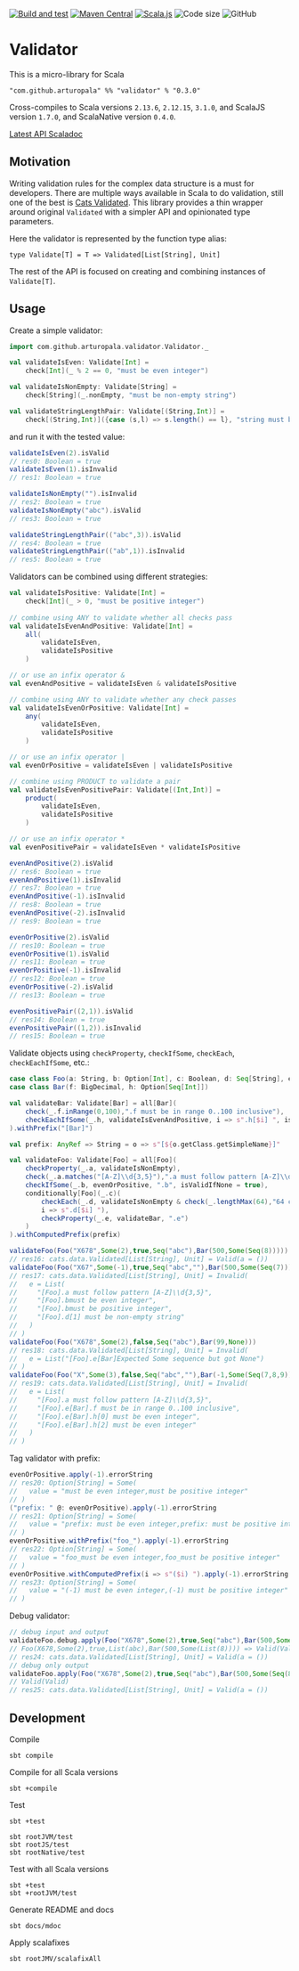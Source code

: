 [![Build and test](https://github.com/arturopala/validator/actions/workflows/build.yml/badge.svg)](https://github.com/arturopala/validator/actions/workflows/build.yml)
[![Maven Central](https://img.shields.io/maven-central/v/com.github.arturopala/validator_2.13.svg?label=Maven%20Central)](https://search.maven.org/search?q=g:%22com.github.arturopala%22%20AND%20a:%22validator_2.13%22)
[![Scala.js](https://www.scala-js.org/assets/badges/scalajs-1.7.0.svg)](https://www.scala-js.org)
![Code size](https://img.shields.io/github/languages/code-size/arturopala/validator)
![GitHub](https://img.shields.io/github/license/arturopala/validator)

Validator
===

This is a micro-library for Scala

    "com.github.arturopala" %% "validator" % "0.3.0"

Cross-compiles to Scala versions `2.13.6`, `2.12.15`, `3.1.0`, 
and ScalaJS version `1.7.0`, and ScalaNative version `0.4.0`.

[Latest API Scaladoc](https://arturopala.github.io/validator/latest/api/com/github/arturopala/validator/index.html)

Motivation
---
Writing validation rules for the complex data structure is a must for developers. There are multiple ways available in Scala to do validation, still one of the best is [Cats Validated](https://typelevel.org/cats/datatypes/validated.html). This library provides a thin wrapper around original `Validated` with a simpler API and opinionated type parameters. 

Here the validator is represented by the function type alias:

    type Validate[T] = T => Validated[List[String], Unit]

The rest of the API is focused on creating and combining instances of `Validate[T]`.

Usage
---

Create a simple validator:
```scala
import com.github.arturopala.validator.Validator._

val validateIsEven: Validate[Int] = 
    check[Int](_ % 2 == 0, "must be even integer")

val validateIsNonEmpty: Validate[String] = 
    check[String](_.nonEmpty, "must be non-empty string") 

val validateStringLengthPair: Validate[(String,Int)] = 
    check[(String,Int)]({case (s,l) => s.length() == l}, "string must be of expected length")
```

and run it with the tested value:
```scala
validateIsEven(2).isValid
// res0: Boolean = true
validateIsEven(1).isInvalid
// res1: Boolean = true

validateIsNonEmpty("").isInvalid
// res2: Boolean = true
validateIsNonEmpty("abc").isValid
// res3: Boolean = true

validateStringLengthPair(("abc",3)).isValid
// res4: Boolean = true
validateStringLengthPair(("ab",1)).isInvalid
// res5: Boolean = true
```

Validators can be combined using different strategies:
```scala
val validateIsPositive: Validate[Int] = 
    check[Int](_ > 0, "must be positive integer")
 
// combine using ANY to validate whether all checks pass
val validateIsEvenAndPositive: Validate[Int] = 
    all(
        validateIsEven, 
        validateIsPositive
    )

// or use an infix operator &
val evenAndPositive = validateIsEven & validateIsPositive  

// combine using ANY to validate whether any check passes
val validateIsEvenOrPositive: Validate[Int] = 
    any(
        validateIsEven, 
        validateIsPositive
    )

// or use an infix operator |
val evenOrPositive = validateIsEven | validateIsPositive 

// combine using PRODUCT to validate a pair
val validateIsEvenPositivePair: Validate[(Int,Int)] = 
    product(
        validateIsEven, 
        validateIsPositive
    )

// or use an infix operator *
val evenPositivePair = validateIsEven * validateIsPositive 

```
```scala
evenAndPositive(2).isValid
// res6: Boolean = true
evenAndPositive(1).isInvalid
// res7: Boolean = true
evenAndPositive(-1).isInvalid
// res8: Boolean = true
evenAndPositive(-2).isInvalid
// res9: Boolean = true

evenOrPositive(2).isValid
// res10: Boolean = true
evenOrPositive(1).isValid
// res11: Boolean = true
evenOrPositive(-1).isInvalid
// res12: Boolean = true
evenOrPositive(-2).isValid
// res13: Boolean = true

evenPositivePair((2,1)).isValid
// res14: Boolean = true
evenPositivePair((1,2)).isInvalid
// res15: Boolean = true
```

Validate objects using `checkProperty`, `checkIfSome`, `checkEach`, `checkEachIfSome`, etc.:
```scala
case class Foo(a: String, b: Option[Int], c: Boolean, d: Seq[String], e: Bar)
case class Bar(f: BigDecimal, h: Option[Seq[Int]])

val validateBar: Validate[Bar] = all[Bar](
    check(_.f.inRange(0,100),".f must be in range 0..100 inclusive"),
    checkEachIfSome(_.h, validateIsEvenAndPositive, i => s".h[$i] ", isValidIfNone = false)
).withPrefix("[Bar]")

val prefix: AnyRef => String = o => s"[${o.getClass.getSimpleName}]"

val validateFoo: Validate[Foo] = all[Foo](
    checkProperty(_.a, validateIsNonEmpty),
    check(_.a.matches("[A-Z]\\d{3,5}"),".a must follow pattern [A-Z]\\d{3,5}"),
    checkIfSome(_.b, evenOrPositive, ".b", isValidIfNone = true),
    conditionally[Foo](_.c)(
        checkEach(_.d, validateIsNonEmpty & check(_.lengthMax(64),"64 characters maximum"), 
        i => s".d[$i] "),
        checkProperty(_.e, validateBar, ".e")
    )
).withComputedPrefix(prefix)
```
```scala
validateFoo(Foo("X678",Some(2),true,Seq("abc"),Bar(500,Some(Seq(8)))))
// res16: cats.data.Validated[List[String], Unit] = Valid(a = ())
validateFoo(Foo("X67",Some(-1),true,Seq("abc",""),Bar(500,Some(Seq(7)))))
// res17: cats.data.Validated[List[String], Unit] = Invalid(
//   e = List(
//     "[Foo].a must follow pattern [A-Z]\\d{3,5}",
//     "[Foo].bmust be even integer",
//     "[Foo].bmust be positive integer",
//     "[Foo].d[1] must be non-empty string"
//   )
// )
validateFoo(Foo("X678",Some(2),false,Seq("abc"),Bar(99,None)))
// res18: cats.data.Validated[List[String], Unit] = Invalid(
//   e = List("[Foo].e[Bar]Expected Some sequence but got None")
// )
validateFoo(Foo("X",Some(3),false,Seq("abc",""),Bar(-1,Some(Seq(7,8,9)))))
// res19: cats.data.Validated[List[String], Unit] = Invalid(
//   e = List(
//     "[Foo].a must follow pattern [A-Z]\\d{3,5}",
//     "[Foo].e[Bar].f must be in range 0..100 inclusive",
//     "[Foo].e[Bar].h[0] must be even integer",
//     "[Foo].e[Bar].h[2] must be even integer"
//   )
// )
```

Tag validator with prefix:
```scala
evenOrPositive.apply(-1).errorString
// res20: Option[String] = Some(
//   value = "must be even integer,must be positive integer"
// )
("prefix: " @: evenOrPositive).apply(-1).errorString
// res21: Option[String] = Some(
//   value = "prefix: must be even integer,prefix: must be positive integer"
// )
evenOrPositive.withPrefix("foo_").apply(-1).errorString
// res22: Option[String] = Some(
//   value = "foo_must be even integer,foo_must be positive integer"
// )
evenOrPositive.withComputedPrefix(i => s"($i) ").apply(-1).errorString
// res23: Option[String] = Some(
//   value = "(-1) must be even integer,(-1) must be positive integer"
// )
```

Debug validator:
```scala
// debug input and output
validateFoo.debug.apply(Foo("X678",Some(2),true,Seq("abc"),Bar(500,Some(Seq(8)))))
// Foo(X678,Some(2),true,List(abc),Bar(500,Some(List(8)))) => Valid(Valid)
// res24: cats.data.Validated[List[String], Unit] = Valid(a = ())
// debug only output
validateFoo.apply(Foo("X678",Some(2),true,Seq("abc"),Bar(500,Some(Seq(8))))).debug
// Valid(Valid)
// res25: cats.data.Validated[List[String], Unit] = Valid(a = ())
```

Development
---

Compile

    sbt compile

Compile for all Scala versions

    sbt +compile

Test

    sbt +test

    sbt rootJVM/test
    sbt rootJS/test
    sbt rootNative/test

Test with all Scala versions

    sbt +test
    sbt +rootJVM/test


Generate README and docs

    sbt docs/mdoc

Apply scalafixes

    sbt rootJMV/scalafixAll    
